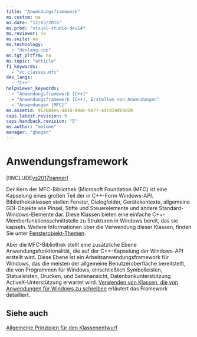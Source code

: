 ```yaml
---
title: "Anwendungsframework"
ms.custom: na
ms.date: "12/03/2016"
ms.prod: "visual-studio-dev14"
ms.reviewer: na
ms.suite: na
ms.technology: 
  - "devlang-cpp"
ms.tgt_pltfrm: na
ms.topic: "article"
f1_keywords: 
  - "vc.classes.mfc"
dev_langs: 
  - "C++"
helpviewer_keywords: 
  - "Anwendungsframework [C++]"
  - "Anwendungsframework [C++], Erstellen von Anwendungen"
  - "Anwendungen [MFC]"
ms.assetid: 912684e6-4418-49dc-9877-a4cd19d69d20
caps.latest.revision: 9
caps.handback.revision: "5"
ms.author: "mblome"
manager: "ghogen"
---
```

# Anwendungsframework
[!INCLUDE[vs2017banner](../assembler/inline/includes/vs2017banner.md)]

Der Kern der MFC\-Bibliothek \(Microsoft Foundation \(MFC\) ist eine Kapselung eines großen Teil der in C\+\+\-Form Windows\-API.  Bibliotheksklassen stellen Fenster, Dialogfelder, Gerätekontexte, allgemeine GDI\-Objekte wie Pinsel, Stifte und Steuerelemente und andere Standard\-Windows\-Elemente dar.  Diese Klassen bieten eine einfache C\+\+\-Memberfunktionsschnittstelle zu Strukturen in Windows bereit, das sie kapseln.  Weitere Informationen über die Verwendung dieser Klassen, finden Sie unter [Fensterobjekt\-Themen](../mfc/window-objects.md).  
  
 Aber die MFC\-Bibliothek stellt eine zusätzliche Ebene Anwendungsfunktionalität, die auf der C\+\+\-Kapselung der Windows\-API erstellt wird.  Diese Ebene ist ein Arbeitsanwendungsframework für Windows, das die meisten der allgemeine Benutzeroberfläche bereitstellt, die von Programmen für Windows, einschließlich Symbolleisten, Statusleisten, Drucken, und Seitenansicht, Datenbankunterstützung ActiveX\-Unterstützung erwartet wird.  [Verwenden von Klassen, die von Anwendungen für Windows zu schreiben](../mfc/using-the-classes-to-write-applications-for-windows.md) erläutert das Framework detailliert.  
  
## Siehe auch  
 [Allgemeine Prinzipien für den Klassenentwurf](../mfc/general-class-design-philosophy.md)